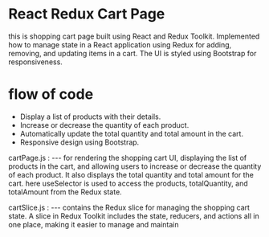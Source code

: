 # React Redux Cart Page

this is shopping cart page built using React and Redux Toolkit. Implemented how to manage state in a React application using Redux for adding, removing, and updating items in a cart. The UI is styled using Bootstrap for responsiveness.

# flow of code

- Display a list of products with their details.
- Increase or decrease the quantity of each product.
- Automatically update the total quantity and total amount in the cart.
- Responsive design using Bootstrap.



cartPage.js :
--- for rendering the shopping cart UI, displaying the list of products in the cart, and allowing users to increase or decrease the quantity of each product. It also displays the total quantity and total amount for the cart.
here useSelector is used to access the products, totalQuantity, and totalAmount from the Redux state.

cartSlice.js :
--- contains the Redux slice for managing the shopping cart state. A slice in Redux Toolkit includes the state, reducers, and actions all in one place, making it easier to manage and maintain